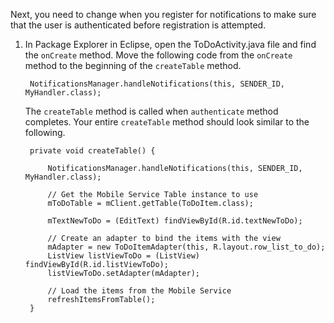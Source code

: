 
Next, you need to change when you register for notifications to make sure that the user is authenticated before registration is attempted.


1. In Package Explorer in Eclipse, open the ToDoActivity.java file and find the `onCreate` method. Move the following code from the `onCreate` method to the beginning of the `createTable` method.

        NotificationsManager.handleNotifications(this, SENDER_ID, MyHandler.class);

     The `createTable` method is called when `authenticate` method completes. Your entire `createTable` method should look similar to the following.

        private void createTable() {
        
            NotificationsManager.handleNotifications(this, SENDER_ID, MyHandler.class);
        
            // Get the Mobile Service Table instance to use
            mToDoTable = mClient.getTable(ToDoItem.class);
            
            mTextNewToDo = (EditText) findViewById(R.id.textNewToDo);
            
            // Create an adapter to bind the items with the view
            mAdapter = new ToDoItemAdapter(this, R.layout.row_list_to_do);
            ListView listViewToDo = (ListView) findViewById(R.id.listViewToDo);
            listViewToDo.setAdapter(mAdapter);
            
            // Load the items from the Mobile Service
            refreshItemsFromTable();
        }	

